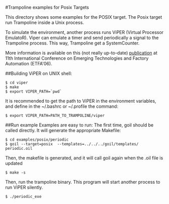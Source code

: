 #Trampoline examples for Posix Targets

This directory shows some examples for the POSIX target. The Posix target run Trampoline inside a Unix process. 

To simulate the environment, another process runs ViPER (Virtual Processor EmulatoR). Viper can emulate a timer and send periodically a signal to the Trampoline process. This way, Trampoline get a SystemCounter.

More information is available on this (not really up-to-date) [publication](http://trampoline.rts-software.org/IMG/pdf/trampoline.pdf) at 11th International Conference on Emerging Technologies and Factory Automation (ETFA'06).

##Building ViPER
on UNIX shell:

    $ cd viper
    $ make
    $ export VIPER_PATH=`pwd`

It is recommended to get the path to ViPER in the environment variables, and define in the ~/.bashrc or ~/.profile the command:

    $ export VIPER_PATH=PATH_TO_TRAMPOLINE/viper

##Run example
Examples are easy to run:
The first time, goil should be called directly. It will generate the appropriate Makefile:

    $ cd examples/posix/periodic
    $ goil --target=posix  --templates=../../../goil/templates/ periodic.oil

Then, the makefile is generated, and it will call goil again when the .oil file is updated

    $ make -s

Then, run the trampoline binary. This program will start another process to run ViPER silently.

    $ ./periodic_exe

